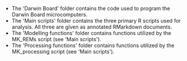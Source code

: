 - The 'Darwin Board' folder contains the code used to program the Darwin Board microcomputers.
- The 'Main scripts' folder contains the three primary R scripts used for analysis. All three are given as annotated RMarkdown documents. 
- The 'Modelling functions' folder contains functions utilized by the MK_REMs script (see 'Main scripts').
- The 'Processing functions' folder contains functions utilized by the MK_processing script (see 'Main scripts').
